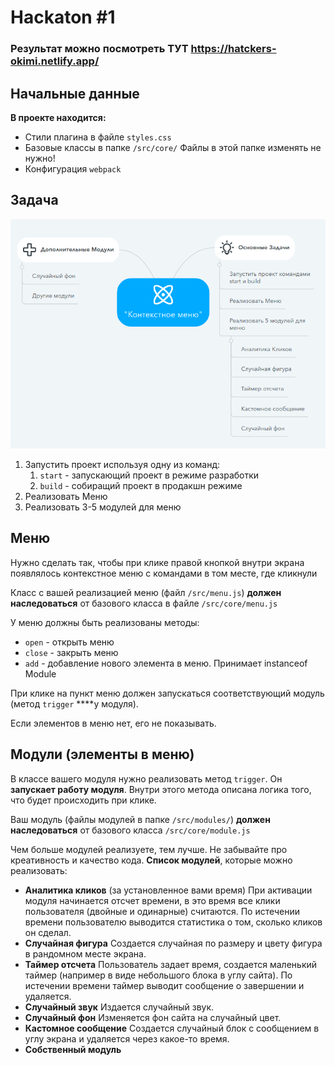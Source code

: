 # Hackaton #1
### Результат можно посмотреть ТУТ https://hatckers-okimi.netlify.app/
## Начальные данные

**В проекте находится:**

- Стили плагина в файле `styles.css`
- Базовые классы в папке `/src/core/`
Файлы в этой папке изменять не нужно!
- Конфигурация `webpack`

## Задача

![alt text](%D0%97%D0%B0%D0%B4%D0%B0%D1%87%D0%B8.png "Описание будет тут")

1. Запустить проект используя одну из команд:
    1. `start` - запускающий проект в режиме разработки
    2. `build` - собиращий проект в продакшн режиме
2. Реализовать Меню
3. Реализовать 3-5 модулей для меню

## Меню

Нужно сделать так, чтобы при клике правой кнопкой внутри экрана появлялось контекстное меню с командами в том месте, где кликнули 

Класс с вашей реализацией меню (файл `/src/menu.js`) **должен наследоваться** от базового класса в файле `/src/core/menu.js`

У меню должны быть реализованы методы:

- `open` - открыть меню
- `close` - закрыть меню
- `add` - добавление нового элемента в меню. Принимает instanceof Module

При клике на пункт меню должен запускаться соответствующий модуль (метод `trigger` ****у модуля).

Если элементов в меню нет, его не показывать.

## Модули (элементы в меню)

В классе вашего модуля нужно реализовать метод `trigger`. Он **запускает работу модуля**. Внутри этого метода описана логика того, что будет происходить при клике. 

Ваш модуль (файлы модулей в папке `/src/modules/`) **должен наследоваться** от базового класса `/src/core/module.js`

Чем больше модулей реализуете, тем лучше. Не забывайте про креативность и качество кода. 
**Список модулей**, которые можно реализовать:

- **Аналитика кликов** (за установленное вами время)
При активации модуля начинается отсчет времени, в это время все клики пользователя (двойные и одинарные) считаются. По истечении времени пользователю выводится статистика о том, сколько кликов он сделал.
- **Случайная фигура**
Создается случайная по размеру и цвету фигура в рандомном месте экрана.
- **Таймер отсчета**
Пользователь задает время, создается маленький таймер (например в виде небольшого блока в углу сайта). По истечении времени таймер выводит сообщение о завершении и удаляется.
- **Случайный звук**
Издается случайный звук.
- **Случайный фон**
Изменяется фон сайта на случайный цвет.
- **Кастомное сообщение**
Создается случайный блок с сообщением в углу экрана и удаляется через какое-то время.
- **Собственный модуль**

